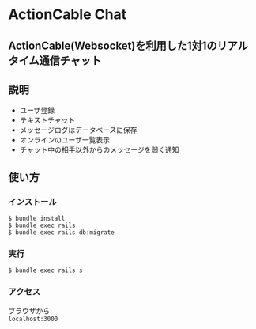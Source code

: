 # ActionCable Chat
ActionCable(Websocket)を利用した1対1のリアルタイム通信チャット
---
## 説明
- ユーザ登録
- テキストチャット
- メッセージログはデータベースに保存
- オンラインのユーザ一覧表示
- チャット中の相手以外からのメッセージを弱く通知

## 使い方
### インストール
`$ bundle install`  
`$ bundle exec rails`  
`$ bundle exec rails db:migrate`  

### 実行
`$ bundle exec rails s`

### アクセス
ブラウザから  
`localhost:3000`
